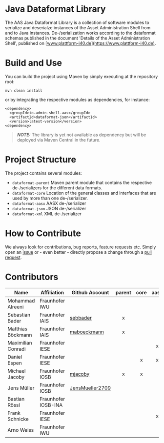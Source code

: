 # Java Dataformat Library

The AAS Java Dataformat Library is a collection of software modules to serialize and
deserialze instances of the Asset Administration Shell from and to Java
instances. De-/serialization works according to the dataformat schemas published in
the document 'Details of the Asset Administration Shell', published on
[www.plattform-i40.de](https://www.plattform-i40.de).


# Build and Use

You can build the project using Maven by simply executing at the repository
root:

`mvn clean install`

or by integrating the respective modules as dependencies, for instance:

```
<dependency>
  <groupId>io.admin-shell.aas</groupId>
  <artifactId>dataformat-json</artifactId>
  <version>latest-version</version>
<dependency>
```
> **_NOTE:_**  The library is yet not available as dependency but will be deployed via Maven Central in the future.

# Project Structure

The project contains several modules:

- `dataformat-parent` Maven parent module that contains the respective de-/serializers for the different data formats.
- `dataformat-core` Location of the general classes and interfaces that are used by more than one de-/serializer.
- `dataformat-aasx` AASX de-/serializer
- `dataformat-json` JSON de-/serializer
- `dataformat-xml` XML de-/serializer



# How to Contribute

We always look for contributions, bug reports, feature requests etc. Simply open an [issue](https://github.com/admin-shell-io/java-serializer/issues) or - even better - directly propose a change through a [pull request](https://github.com/admin-shell-io/java-serializer/pulls).


# Contributors

| Name        | Affiliation           | Github Account | parent | core  | aasx | json | xml |
--- | --- | --- | :---: | :---: | :---: | :---: | :---:
| Mohammad Alreeni | Fraunhofer IWU | []() |  |  |  |  | x |
| Sebastian Bader | Fraunhofer IAIS | [sebbader](https://github.com/sebbader) | x |  |  |  |  |
| Matthias Böckmann | Fraunhofer IAIS | [maboeckmann](https://github.com/maboeckmann) | x |  |  |  |  |
| Maximilian Conradi | Fraunhofer IESE | []() |  |  | x |  | x |
| Daniel Espen | Fraunhofer IESE | []() |  | x |x  | x | x |
| Michael Jacoby | Fraunhofer IOSB| [mjacoby](https://github.com/mjacoby) | x | x |  | x | x |
| Jens Müller | Fraunhofer IOSB | [JensMueller2709](https://github.com/JensMueller2709) |  |  |  | x |  |
| Bastian Rössl | Fraunhofer IOSB-INA | []() |  |  |  | x |  |
| Frank Schnicke | Fraunhofer IESE | []() |  |  | x |  | x |
| Arno Weiss | Fraunhofer IWU | []() |  |  |  | x |  |
